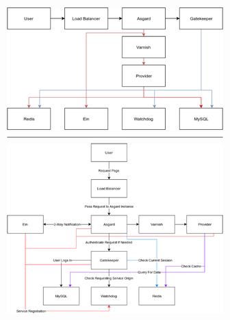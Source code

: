<!-- TITLE: Architecture -->

![Overall Architecture](/uploads/development/overall-architecture.png "Overall Architecture")


-----


![Overall Architecture 2](/uploads/development/overall-architecture-2.png "Overall Architecture 2")